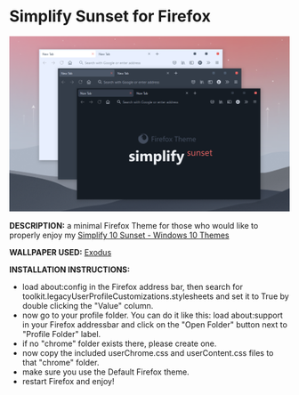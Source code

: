 # Simplify Sunset for Firefox

![Header](simplify_sunset_for_firefox_preview.png "Simplify Sunset for Firefox")

**DESCRIPTION:** a minimal Firefox Theme for those who would like to properly enjoy my [Simplify 10 Sunset - Windows 10 Themes](https://dpcdpc11.gumroad.com/l/EkfdS)

**WALLPAPER USED:** [Exodus](https://dpcdpc11.gumroad.com/l/rCUuT)

**INSTALLATION INSTRUCTIONS:**

- load about:config in the Firefox address bar, then search for toolkit.legacyUserProfileCustomizations.stylesheets and set it to True by double clicking the "Value" column.
- now go to your profile folder. You can do it like this: load about:support in your Firefox addressbar and click on the "Open Folder" button next to "Profile Folder" label.
- if no "chrome" folder exists there, please create one.
- now copy the included userChrome.css and userContent.css files to that "chrome" folder.
- make sure you use the Default Firefox theme.
- restart Firefox and enjoy!
